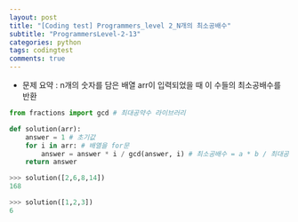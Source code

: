 ```yaml
---
layout: post
title: "[Coding test] Programmers_level 2_N개의 최소공배수"
subtitle: "ProgrammersLevel-2-13"
categories: python
tags: codingtest
comments: true
---
```


* 문제 요약 : n개의 숫자를 담은 배열 arr이 입력되었을 때 이 수들의 최소공배수를 반환

```python
from fractions import gcd # 최대공약수 라이브러리

def solution(arr):
    answer = 1 # 초기값
    for i in arr: # 배열을 for문
        answer = answer * i / gcd(answer, i) # 최소공배수 = a * b / 최대공약수
    return answer
```

```python
>>> solution([2,6,8,14])
168

>>> solution([1,2,3])
6
```